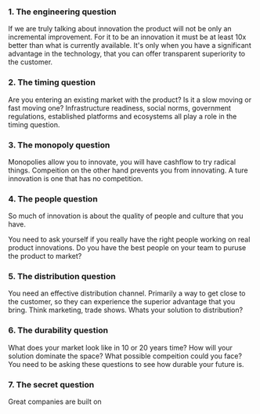 <!-- TITLE: Seven Questions -->
<!-- SUBTITLE: A quick summary of Seven Questions -->

### 1. The engineering question
If we are truly talking about innovation the product will not be only an incremental improvement. For it to be an innovation it must be at least 10x better than what is currently available. It's only when you have a significant advantage in the technology, that you can offer transparent superiority to the customer.

### 2. The timing question
Are you entering an existing market with the product? Is it a slow moving or fast moving one? Infrastructure readiness, social norms, government regulations, established platforms and ecosystems all play a role in the timing question.

### 3. The monopoly question
Monopolies allow you to innovate, you will have cashflow to try radical things. Compeition on the other hand prevents you from innovating. A ture innovation is one that has no competition.

### 4. The people question
So much of innovation is about the quality of people and culture that you have. 

You need to ask yourself if you really have the right people working on real product innovations. Do you have the best people on your team to puruse the product to market?

### 5. The distribution question
You need an effective distribution channel. Primarily a way to get close to the customer, so they can experience the superior advantage that you bring. Think marketing, trade shows. Whats your solution to distribution?

### 6. The durability question
What does your market look like in 10 or 20 years time? How will your solution dominate the space? What possible compeition could you face? You need to be asking these questions to see how durable your future is.

### 7. The secret question
Great companies are built on 
